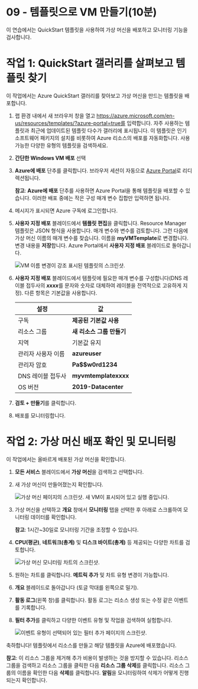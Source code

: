 ﻿---
wts:
    title: '09 - 템플릿으로 VM 만들기(10분)'
    module: '모듈 03: 핵심 솔루션 및 관리 도구 설명'
---
# 09 - 템플릿으로 VM 만들기(10분)

이 연습에서는 QuickStart 템플릿을 사용하여 가상 머신을 배포하고 모니터링 기능을 검사합니다.

# 작업 1: QuickStart 갤러리를 살펴보고 템플릿 찾기 

이 작업에서는 Azure QuickStart 갤러리를 찾아보고 가상 머신을 만드는 템플릿을 배포합니다. 

1. 랩 환경 내에서 새 브라우저 창을 열고 https://azure.microsoft.com/en-us/resources/templates/?azure-portal=true를 입력합니다. 자주 사용하는 템플릿과 최근에 업데이트된 템플릿 다수가 갤러리에 표시됩니다. 이 템플릿은 인기 소프트웨어 패키지의 설치를 비롯하여 Azure 리소스의 배포를 자동화합니다. 사용 가능한 다양한 유형의 템플릿을 검색하세요.

3. **간단한 Windows VM 배포** 선택

4. **Azure에 배포** 단추를 클릭합니다. 브라우저 세션이 자동으로 [Azure Portal](http://portal.azure.com/)로 리디렉션됩니다.

    **참고**: **Azure에 배포** 단추를 사용하면 Azure Portal을 통해 템플릿을 배포할 수 있습니다. 이러한 배포 중에는 작은 구성 매개 변수 집합만 입력하면 됩니다. 

5. 메시지가 표시되면 Azure 구독에 로그인합니다.

6. **사용자 지정 배포** 블레이드에서 **템플릿 편집**을 클릭합니다. Resource Manager 템플릿은 JSON 형식을 사용합니다. 매개 변수와 변수를 검토합니다.  그런 다음에 가상 머신 이름의 매개 변수를 찾습니다. 이름을 **myVMTemplate**로 변경합니다. 변경 내용을 **저장**합니다. Azure Portal에서 **사용자 지정 배포** 블레이드로 돌아갑니다.

    ![VM 이름 변경이 강조 표시된 템플릿의 스크린샷.](../images/0901.png)

7. **사용자 지정 배포** 블레이드에서 템플릿에 필요한 매개 변수를 구성합니다(DNS 레이블 접두사의 ***xxxx***를 문자와 숫자로 대체하여 레이블을 전역적으로 고유하게 지정). 다른 항목은 기본값을 사용합니다. 

    | 설정| 값|
    |----|----|
    | 구독 | **제공된 기본값 사용**|
    | 리소스 그룹 | **새 리소스 그룹 만들기** |
    | 지역 | 기본값 유지 |
    | 관리자 사용자 이름 | **azureuser** |
    | 관리자 암호 | **Pa$$w0rd1234** |
    | DNS 레이블 접두사 | **myvmtemplatexxxx** |
    | OS 버전 | **2019-Datacenter** |


9. **검토 + 만들기**를 클릭합니다.

10. 배포를 모니터링합니다. 

# 작업 2: 가상 머신 배포 확인 및 모니터링

이 작업에서는 올바르게 배포된 가상 머신을 확인합니다. 

1. **모든 서비스** 블레이드에서 **가상 머신**을 검색하고 선택합니다.

2. 새 가상 머신이 만들어졌는지 확인합니다. 

    ![가상 머신 페이지의 스크린샷. 새 VM이 표시되어 있고 실행 중입니다.](../images/0902.png)

3. 가상 머신을 선택하고 **개요** 창에서 **모니터링** 탭을 선택한 후 아래로 스크롤하여 모니터링 데이터를 확인합니다.

    **참고**: 1시간~30일로 모니터링 기간을 조정할 수 있습니다.

4. **CPU(평균)**, **네트워크(총계)** 및 **디스크 바이트(총계)** 등 제공되는 다양한 차트를 검토합니다. 

    ![가상 머신 모니터링 차트의 스크린샷.](../images/0903.png)

5. 원하는 차트를 클릭합니다. **메트릭 추가** 및 차트 유형 변경이 가능합니다.

6. **개요** 블레이드로 돌아갑니다 (토글 막대를 왼쪽으로 밀기).
7. **활동 로그**(왼쪽 창)를 클릭합니다. 활동 로그는 리소스 생성 또는 수정 같은 이벤트를 기록합니다. 

8. **필터 추가**를 클릭하고 다양한 이벤트 유형 및 작업을 검색하여 실험합니다. 

    ![이벤트 유형이 선택되어 있는 필터 추가 페이지의 스크린샷.](../images/0904.png)

축하합니다! 템플릿에서 리소스를 만들고 해당 템플릿을 Azure에 배포했습니다.

**참고**: 이 리소스 그룹을 제거해 추가 비용이 발생하는 것을 방지할 수 있습니다. 리소스 그룹을 검색하고 리소스 그룹을 클릭한 다음 **리소스 그룹 삭제**를 클릭합니다. 리소스 그룹의 이름을 확인한 다음 **삭제**를 클릭합니다. **알림**을 모니터링하여 삭제가 어떻게 진행되는지 확인합니다.

